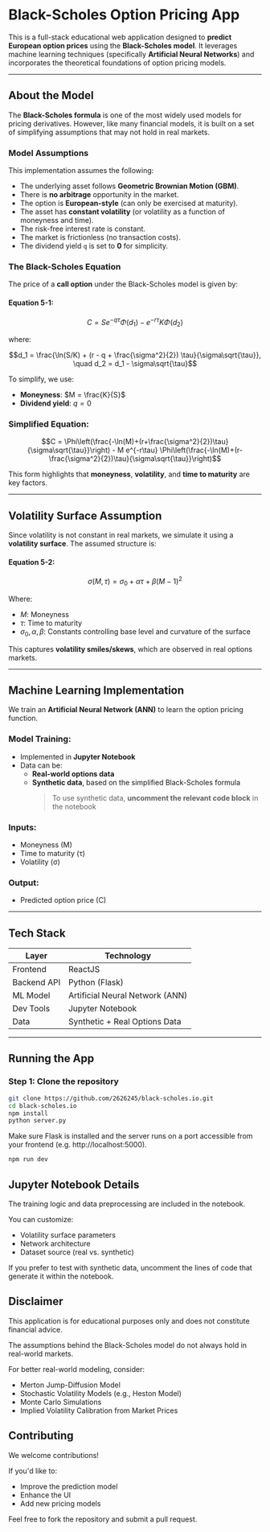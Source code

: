 #  Black-Scholes Option Pricing App

This is a full-stack educational web application designed to **predict European option prices** using the **Black-Scholes model**. It leverages machine learning techniques (specifically **Artificial Neural Networks**) and incorporates the theoretical foundations of option pricing models.

---

##  About the Model

The **Black-Scholes formula** is one of the most widely used models for pricing derivatives. However, like many financial models, it is built on a set of simplifying assumptions that may not hold in real markets.

###  Model Assumptions

This implementation assumes the following:
- The underlying asset follows **Geometric Brownian Motion (GBM)**.
- There is **no arbitrage** opportunity in the market.
- The option is **European-style** (can only be exercised at maturity).
- The asset has **constant volatility** (or volatility as a function of moneyness and time).
- The risk-free interest rate is constant.
- The market is frictionless (no transaction costs).
- The dividend yield `q` is set to **0** for simplicity.

###  The Black-Scholes Equation

The price of a **call option** under the Black-Scholes model is given by:

#### Equation 5-1:

$$C = S e^{-q\tau} \Phi(d_1) - e^{-r\tau} K \Phi(d_2)$$

where:

$$d_1 = \frac{\ln(S/K) + (r - q + \frac{\sigma^2}{2}) \tau}{\sigma\sqrt{\tau}}, \quad d_2 = d_1 - \sigma\sqrt{\tau}$$

To simplify, we use:

- **Moneyness**: $M = \frac{K}{S}$
- **Dividend yield**: $q = 0$

###  Simplified Equation:

$$C = \Phi\left(\frac{-\ln(M)+(r+\frac{\sigma^2}{2})\tau}{\sigma\sqrt{\tau}}\right) - M e^{-r\tau} \Phi\left(\frac{-\ln(M)+(r-\frac{\sigma^2}{2})\tau}{\sigma\sqrt{\tau}}\right)$$

This form highlights that **moneyness**, **volatility**, and **time to maturity** are key factors.

---

##  Volatility Surface Assumption

Since volatility is not constant in real markets, we simulate it using a **volatility surface**. The assumed structure is:

#### Equation 5-2:

$$\sigma(M, \tau) = \sigma_0 + \alpha\tau + \beta(M - 1)^2$$

Where:
- $M$: Moneyness
- $\tau$: Time to maturity
- $\sigma_0, \alpha, \beta$: Constants controlling base level and curvature of the surface

This captures **volatility smiles/skews**, which are observed in real options markets.

---

##  Machine Learning Implementation

We train an **Artificial Neural Network (ANN)** to learn the option pricing function.

### Model Training:
- Implemented in **Jupyter Notebook**
- Data can be:
  - **Real-world options data**
  - **Synthetic data**, based on the simplified Black-Scholes formula  
    > To use synthetic data, **uncomment the relevant code block** in the notebook

### Inputs:
- Moneyness (M)
- Time to maturity (τ)
- Volatility (σ)

### Output:
- Predicted option price (C)

---

##  Tech Stack

| Layer         | Technology          |
|---------------|---------------------|
| Frontend      | ReactJS             |
| Backend API   | Python (Flask)      |
| ML Model      | Artificial Neural Network (ANN) |
| Dev Tools     | Jupyter Notebook    |
| Data          | Synthetic + Real Options Data   |

---

##  Running the App

### Step 1: Clone the repository

```bash
git clone https://github.com/2626245/black-scholes.io.git
cd black-scholes.io
npm install
python server.py
```

Make sure Flask is installed and the server runs on a port accessible from your frontend (e.g. http://localhost:5000).

```bash
npm run dev
```

##  Jupyter Notebook Details
The training logic and data preprocessing are included in the notebook.

You can customize:
- Volatility surface parameters
- Network architecture
- Dataset source (real vs. synthetic)

If you prefer to test with synthetic data, uncomment the lines of code that generate it within the notebook.

##  Disclaimer
This application is for educational purposes only and does not constitute financial advice.

 The assumptions behind the Black-Scholes model do not always hold in real-world markets.

For better real-world modeling, consider:
- Merton Jump-Diffusion Model
- Stochastic Volatility Models (e.g., Heston Model)
- Monte Carlo Simulations
- Implied Volatility Calibration from Market Prices

##  Contributing
We welcome contributions!

If you'd like to:
- Improve the prediction model
- Enhance the UI
- Add new pricing models

Feel free to fork the repository and submit a pull request.
